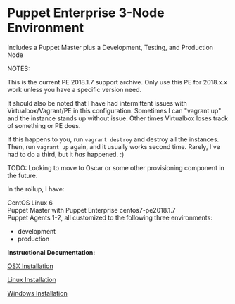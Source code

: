 # Puppet Enterprise 3-Node Environment
Includes a Puppet Master plus a Development, Testing, and Production Node

NOTES:

This is the current PE 2018.1.7 support archive. Only use this PE for 2018.x.x work unless
you have a specific version need.

It should also be noted that I have had intermittent issues with Virtualbox/Vagrant/PE in this
configuration. Sometimes I can "vagrant up" and the instance stands up without issue. Other times
Virtualbox loses track of something or PE does.


If this happens to you, run `vagrant destroy` and destroy all the instances.
Then, run `vagrant up` again, and it usually works second time. Rarely,
I've had to do a third, but it _has_ happened. :)

TODO: Looking to move to Oscar or some other provisioning component in the future.

In the rollup, I have:

CentOS Linux 6<br>
Puppet Master with Puppet Enterprise centos7-pe2018.1.7<br>
Puppet Agents 1-2, all customized to the following three environments:<br>
- development<br>
- production<br>

**Instructional Documentation:**

[OSX Installation](https://github.com/cvquesty/centos7-pe2018.1.7/blob/master/docs/README_OSX.md)

[Linux Installation](https://github.com/cvquesty/centos7-pe2018.1.7/blob/master/docs/README_Linux.md)

[Windows Installation](https://github.com/cvquesty/centos7-pe2018.1.7/blob/master/docs/README_Winows.md)
